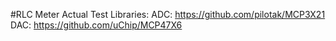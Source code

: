 #RLC Meter Actual Test
Libraries:
	ADC: https://github.com/pilotak/MCP3X21
	DAC: https://github.com/uChip/MCP47X6


